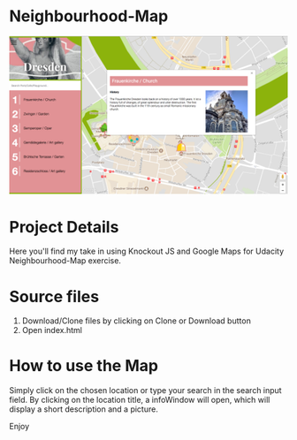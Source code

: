 # Neighbourhood-Map
![alt tag](https://raw.githubusercontent.com/LauraHesse/Neighbourhood-Map/master/Screen%20Shot%202017-07-10%20at%2017.27.07.png)

# Project Details
Here you'll find my take in using Knockout JS and Google Maps for Udacity Neighbourhood-Map exercise.

# Source files
1. Download/Clone files by clicking on Clone or Download button
1. Open index.html

# How to use the Map
Simply click on the chosen location or type your search in the search input field. By clicking on the location title, a infoWindow will open, which will display a short description and a picture.

Enjoy
